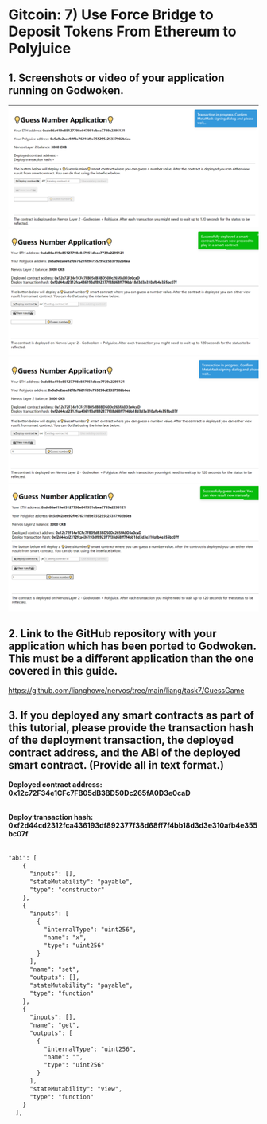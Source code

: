 # Gitcoin: 7) Use Force Bridge to Deposit Tokens From Ethereum to Polyjuice

## 1. Screenshots or video of your application running on Godwoken.


![](1.png)
![](2.png)
![](3.png)
![](4.png)

## 2. Link to the GitHub repository with your application which has been ported to Godwoken. This must be a different application than the one covered in this guide.

https://github.com/lianghowe/nervos/tree/main/liang/task7/GuessGame
   

## 3. If you deployed any smart contracts as part of this tutorial, please provide the transaction hash of the deployment transaction, the deployed contract address, and the ABI of the deployed smart contract. (Provide all in text format.)

<b>Deployed contract address: 0x12c72F34e1CFc7FB05dB3BD50Dc265fA0D3e0caD
</b> <br><br>

  <b>Deploy transaction hash: 0xf2d44cd2312fca436193df892377f38d68ff7f4bb18d3d3e310afb4e355bc07f
</b> <br><br>

```
"abi": [
    {
      "inputs": [],
      "stateMutability": "payable",
      "type": "constructor"
    },
    {
      "inputs": [
        {
          "internalType": "uint256",
          "name": "x",
          "type": "uint256"
        }
      ],
      "name": "set",
      "outputs": [],
      "stateMutability": "payable",
      "type": "function"
    },
    {
      "inputs": [],
      "name": "get",
      "outputs": [
        {
          "internalType": "uint256",
          "name": "",
          "type": "uint256"
        }
      ],
      "stateMutability": "view",
      "type": "function"
    }
  ],


```
